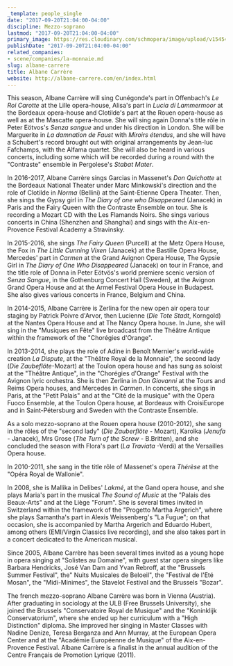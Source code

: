 ```yaml
---
_template: people_single
date: "2017-09-20T21:04:00-04:00"
discipline: Mezzo-soprano
lastmod: "2017-09-20T21:04:00-04:00"
primary_image: https://res.cloudinary.com/schmopera/image/upload/v1545409169/media/webhook-uploads/1505955559969/Albane_Carrere_64c78d4485874983e8e72a8007b70b28.jpg.jpg
publishDate: "2017-09-20T21:04:00-04:00"
related_companies:
- scene/companies/la-monnaie.md
slug: albane-carrere
title: Albane Carrère
website: http://albane-carrere.com/en/index.html
---
```


This season, Albane Carrère will sing Cunégonde's part in Offenbach's *Le Roi Carotte* at the Lille opera-house, Alisa's part in *Lucia di Lammermoor* at the Bordeaux opera-house and Clotilde's part at the Rouen opera-house as well as at the Mascatte opera-house. She will sing again Donna's title rôle in Peter Eötvos's *Senza sangue* and under his direction in London. She will be Marguerite in *La damnation de Faust* with *Miroirs étendus*, and she will have a Schubert's record brought out with original arrangements by Jean-luc Fafchamps, with the Alfama quartet. She will also be heard in various concerts, including some which will be recorded during a round with the "Contraste" ensemble in Pergolese's *Stabat Mater*. 

In 2016-2017, Albane Carrère sings Garcias in Massenet's *Don Quichotte* at the Bordeaux National Theater under Marc Minkowski's direction and the role of Clotilde in *Norma* (Bellini) at the Saint-Etienne Opera Theater. Then, she sings the Gypsy girl in *The Diary of one who Disappeared* (Janacek) in Paris and the Fairy Queen with the Contraste Ensemble on tour. She is recording a Mozart CD with the Les Flamands Noirs. She sings various concerts in China (Shenzhen and Shanghai) and sings with the Aix-en-Provence Festival Academy a Stravinsky.

In 2015-2016, she sings *The Fairy Queen* (Purcell) at the Metz Opera House, the Fox in *The Little Cunning Vixen* (Janacek) at the Bastille Opera House, Mercedes' part in *Carmen* at the Grand Avignon Opera House, The Gypsie Girl in *The Diary of One Who Disappeared* (Janacek) on tour in France, and the title role of Donna in Peter Eötvös's world premiere scenic version of *Senza Sangue*, in the Gothenburg Concert Hall (Sweden), at the Avignon Grand Opera House and at the Armel Festival Opera House in Budapest. She also gives various concerts in France, Belgium and China.

In 2014-2015, Albane Carrère is Zerlina for the new open air opera tour staging by Patrick Poivre d'Arvor, then Lucienne (*Die Tote Stadt*, Korngold) at the Nantes Opera House and at The Nancy Opera house. In June, she will sing in the "Musiques en Fête" live broadcast from the Théâtre Antique within the framework of the "Chorégies d'Orange". 

In 2013-2014, she plays the role of Adine in Benoît Mernier's world-wide creation *La Dispute*, at the "Théâtre Royal de la Monnaie", the second lady (*Die Zaubeflöte*-Mozart) at the Toulon opera house and has sung as soloist at the "Théâtre Antique", in the "Chorégies d'Orange" Festival with the Avignon lyric orchestra. She is then Zerlina in *Don Giovanni* at the Tours and Reims Opera houses, and Mercedes in *Carmen*. In concerts, she sings in Paris, at the "Petit Palais" and at the "Cité de la musique" with the Opera Fuoco Ensemble, at the Toulon Opera house, at Bordeaux with CroisiEurope and in Saint-Pétersburg and Sweden with the Contraste Ensemble.

As a solo mezzo-soprano at the Rouen opera house (2010-2012), she sang in the rôles of the "second lady" (*Die Zauberflöte* - Mozart), Karolka (*Jenufa* - Janacek), Mrs Grose (*The Turn of the Screw* - B.Britten), and she concluded the season with Flora's part (*La Traviata* -Verdi) at the Versailles Opera house. 

In 2010-2011, she sang in the title rôle of Massenet's opera *Thérèse* at the "Opéra Royal de Wallonie".

In 2008, she is Mallika in Delibes' *Lakmé*, at the Gand opera house, and she plays Maria's part in the musical *The Sound of Music* at the "Palais des Beaux-Arts" and at the Liège "Forum". She is several times invited in Switzerland within the framework of the "Progetto Martha Argerich", where she plays Samantha's part in Alexis Weissenberg's "La Fugue"; on that occasion, she is accompanied by Martha Argerich and Eduardo Hubert, among others (EMI/Virgin Classics live recording), and she also takes part in a concert dedicated to the American musical.

Since 2005, Albane Carrère has been several times invited as a young hope in opera singing at "Solistes au Domaine", with guest star opera singers like Barbara Hendricks, José Van Dam and Yvan Rebroff, at the "Brussels Summer Festival", the" Nuits Musicales de Beloeil", the "Festival de l'Eté Mosan", the "Midi-Minimes", the Stavelot Festival and the Brussels "Bozar".

The french mezzo-soprano Albane Carrère was born in Vienna (Austria). After graduating in sociology at the ULB (Free Brussels University), she joined the Brussels "Conservatoire Royal de Musique" and the "Koninklijk Conservatorium", where she ended up her curriculum with a "High Distinction" diploma. She improved her singing in Master Classes with Nadine Denize, Teresa Berganza and Ann Murray, at the European Opera Center and at the "Académie Européenne de Musique" of the Aix-en-Provence Festival. Albane Carrère is a finalist in the annual audition of the Centre Français de Promotion Lyrique (2011).
